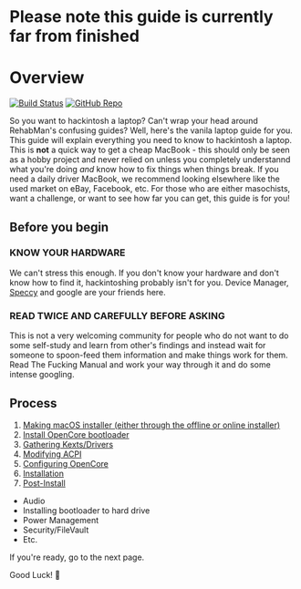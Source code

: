 # Please note this guide is currently far from finished

# Overview

[![Build Status](https://img.shields.io/travis/com/dortania/vanilla-laptop-guide?style=flat-square)](https://travis-ci.com/dortania/vanilla-laptop-guide)
[![GitHub Repo](https://img.shields.io/badge/GitHub-vanilla--laptop--guide-blue?style=flat-square&logo=github)](https://github.com/dortania/vanilla-laptop-guide)

So you want to hackintosh a laptop? Can't wrap your head around RehabMan's confusing guides? Well, here's the vanila laptop guide for you. This guide will explain everything you need to know to hackintosh a laptop. This is **not** a quick way to get a cheap MacBook - this should only be seen as a hobby project and never relied on unless you completely understannd what you're doing *and* know how to fix things when things break. If you need a daily driver MacBook, we recommend looking elsewhere like the used market on eBay, Facebook, etc. For those who are either masochists, want a challenge, or want to see how far you can get, this guide is for you!

## Before you begin

### **KNOW YOUR HARDWARE**

We can't stress this enough. If you don't know your hardware and don't know how to find it, hackintoshing probably isn't for you. Device Manager, [Speccy](https://www.ccleaner.com/speccy) and google are your friends here.

### **READ TWICE AND CAREFULLY BEFORE ASKING**

This is not a very welcoming community for people who do not want to do some self-study and learn from other's findings and instead wait for someone to spoon-feed them information and make things work for them. Read The Fucking Manual and work your way through it and do some intense googling.

## Process
1. [Making macOS installer (either through the offline or online installer)](/preparations/installer-overview.html)
2. [Install OpenCore bootloader](/preparations/opencore-efi.html)
3. [Gathering Kexts/Drivers](/OpenCore/ktext.html)
4. [Modifying ACPI](https://acpi.dortania.ml/)
5. [Configuring OpenCore](/OpenCore/config.html)
6. [Installation](/installation/installation-process.html)
7. [Post-Install](/post-install/)
  * Audio
  * Installing bootloader to hard drive
  * Power Management
  * Security/FileVault
  * Etc.

If you're ready, go to the next page.

Good Luck! 🎊
